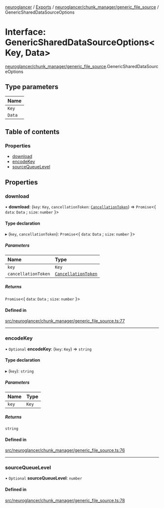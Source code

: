 [neuroglancer](../README.md) / [Exports](../modules.md) / [neuroglancer/chunk\_manager/generic\_file\_source](../modules/neuroglancer_chunk_manager_generic_file_source.md) / GenericSharedDataSourceOptions

# Interface: GenericSharedDataSourceOptions<Key, Data\>

[neuroglancer/chunk_manager/generic_file_source](../modules/neuroglancer_chunk_manager_generic_file_source.md).GenericSharedDataSourceOptions

## Type parameters

| Name |
| :------ |
| `Key` |
| `Data` |

## Table of contents

### Properties

- [download](neuroglancer_chunk_manager_generic_file_source.GenericSharedDataSourceOptions.md#download)
- [encodeKey](neuroglancer_chunk_manager_generic_file_source.GenericSharedDataSourceOptions.md#encodekey)
- [sourceQueueLevel](neuroglancer_chunk_manager_generic_file_source.GenericSharedDataSourceOptions.md#sourcequeuelevel)

## Properties

### download

• **download**: (`key`: `Key`, `cancellationToken`: [`CancellationToken`](neuroglancer_util_cancellation.CancellationToken.md)) => `Promise`<{ `data`: `Data` ; `size`: `number`  }\>

#### Type declaration

▸ (`key`, `cancellationToken`): `Promise`<{ `data`: `Data` ; `size`: `number`  }\>

##### Parameters

| Name | Type |
| :------ | :------ |
| `key` | `Key` |
| `cancellationToken` | [`CancellationToken`](neuroglancer_util_cancellation.CancellationToken.md) |

##### Returns

`Promise`<{ `data`: `Data` ; `size`: `number`  }\>

#### Defined in

[src/neuroglancer/chunk_manager/generic_file_source.ts:77](https://github.com/ActiveBrainAtlas2/neuroglancer/blob/91617476/src/neuroglancer/chunk_manager/generic_file_source.ts#L77)

___

### encodeKey

• `Optional` **encodeKey**: (`key`: `Key`) => `string`

#### Type declaration

▸ (`key`): `string`

##### Parameters

| Name | Type |
| :------ | :------ |
| `key` | `Key` |

##### Returns

`string`

#### Defined in

[src/neuroglancer/chunk_manager/generic_file_source.ts:76](https://github.com/ActiveBrainAtlas2/neuroglancer/blob/91617476/src/neuroglancer/chunk_manager/generic_file_source.ts#L76)

___

### sourceQueueLevel

• `Optional` **sourceQueueLevel**: `number`

#### Defined in

[src/neuroglancer/chunk_manager/generic_file_source.ts:78](https://github.com/ActiveBrainAtlas2/neuroglancer/blob/91617476/src/neuroglancer/chunk_manager/generic_file_source.ts#L78)
